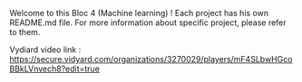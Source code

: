 Welcome to this Bloc 4 (Machine learning) ! Each project has his own README.md file. For more information about specific project, please refer to them.

Vydiard video link : https://secure.vidyard.com/organizations/3270029/players/mF4SLbwHGcoBBkLVnvech8?edit=true